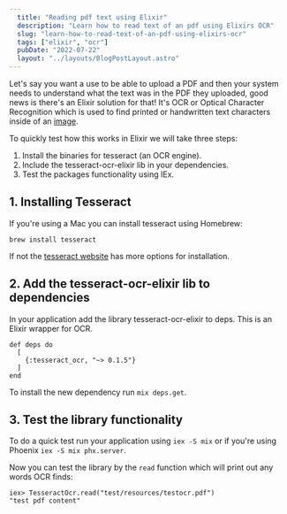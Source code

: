 ```yaml
---
  title: "Reading pdf text using Elixir"
  description: "Learn how to read text of an pdf using Elixirs OCR"
  slug: "learn-how-to-read-text-of-an-pdf-using-elixirs-ocr"
  tags: ["elixir", "ocr"]
  pubDate: "2022-07-22"
  layout: "../layouts/BlogPostLayout.astro"
---
```


Let's say you want a use to be able to upload a PDF and then your system needs to understand what the text was in the PDF they uploaded, good news is there's an Elixir solution for that! It's OCR or Optical Character Recognition which is used to find printed or handwritten text characters inside of an [image](https://www.devdecks.io/2022-reading-image-text-using-elixir).

To quickly test how this works in Elixir we will take three steps:
1. Install the binaries for tesseract (an OCR engine).
2. Include the tesseract-ocr-elixir lib in your dependencies.
3. Test the packages functionality using IEx.

<h2>1. Installing Tesseract</h2>

If you're using a Mac you can install tesseract using Homebrew:

```
brew install tesseract
```

If not the [tesseract website](https://tesseract-ocr.github.io/tessdoc/Installation.html) has more options for installation.

<h2>2. Add the tesseract-ocr-elixir lib to dependencies</h2>

In your application add the library tesseract-ocr-elixir to deps. This is an Elixir wrapper for OCR.

```
def deps do
  [
    {:tesseract_ocr, "~> 0.1.5"}
  ]
end
```

To install the new dependency run `mix deps.get`.

<h2>3. Test the library functionality</h2>

To do a quick test run your application using `iex -S mix` or if you're using Phoenix `iex -S mix phx.server`.

Now you can test the library by the `read` function which will print out any words OCR finds:

```
iex> TesseractOcr.read("test/resources/testocr.pdf")
"test pdf content"
```


